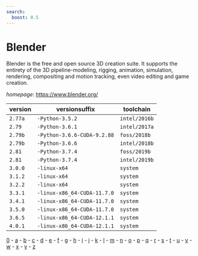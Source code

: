```yaml
---
search:
  boost: 0.5
---
```

# Blender

Blender is the free and open source 3D creation suite. It supports  the entirety of the 3D pipeline-modeling, rigging, animation, simulation, rendering,  compositing and motion tracking, even video editing and game creation.

*homepage*: <https://www.blender.org/>

version | versionsuffix | toolchain
--------|---------------|----------
``2.77a`` | ``-Python-3.5.2`` | ``intel/2016b``
``2.79`` | ``-Python-3.6.1`` | ``intel/2017a``
``2.79b`` | ``-Python-3.6.6-CUDA-9.2.88`` | ``foss/2018b``
``2.79b`` | ``-Python-3.6.6`` | ``intel/2018b``
``2.81`` | ``-Python-3.7.4`` | ``foss/2019b``
``2.81`` | ``-Python-3.7.4`` | ``intel/2019b``
``3.0.0`` | ``-linux-x64`` | ``system``
``3.1.2`` | ``-linux-x64`` | ``system``
``3.2.2`` | ``-linux-x64`` | ``system``
``3.3.1`` | ``-linux-x86_64-CUDA-11.7.0`` | ``system``
``3.4.1`` | ``-linux-x86_64-CUDA-11.7.0`` | ``system``
``3.5.0`` | ``-linux-x86_64-CUDA-11.7.0`` | ``system``
``3.6.5`` | ``-linux-x86_64-CUDA-12.1.1`` | ``system``
``4.0.1`` | ``-linux-x86_64-CUDA-12.1.1`` | ``system``

[0](../0/index.md) - [a](../a/index.md) - [b](../b/index.md) - [c](../c/index.md) - [d](../d/index.md) - [e](../e/index.md) - [f](../f/index.md) - [g](../g/index.md) - [h](../h/index.md) - [i](../i/index.md) - [j](../j/index.md) - [k](../k/index.md) - [l](../l/index.md) - [m](../m/index.md) - [n](../n/index.md) - [o](../o/index.md) - [p](../p/index.md) - [q](../q/index.md) - [r](../r/index.md) - [s](../s/index.md) - [t](../t/index.md) - [u](../u/index.md) - [v](../v/index.md) - [w](../w/index.md) - [x](../x/index.md) - [y](../y/index.md) - [z](../z/index.md)

